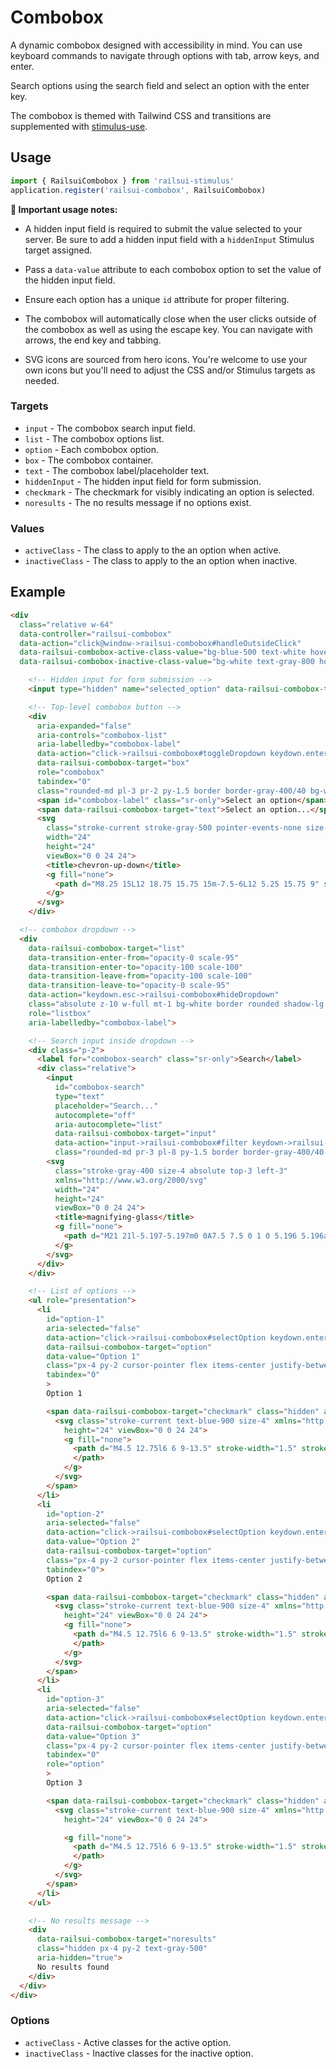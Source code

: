 # Combobox

A dynamic combobox designed with accessibility in mind. You can use keyboard commands to navigate through options with tab, arrow keys, and enter.

Search options using the search field and select an option with the enter key.

The combobox is themed with Tailwind CSS and transitions are supplemented with [stimulus-use](https://github.com/stimulus-use/stimulus-use).

## Usage

```javascript
import { RailsuiCombobox } from 'railsui-stimulus'
application.register('railsui-combobox', RailsuiCombobox)
```

**📍 Important usage notes:**

- A hidden input field is required to submit the value selected to your server. Be sure to add a hidden input field with a `hiddenInput` Stimulus target assigned.

- Pass a `data-value` attribute to each combobox option to set the value of the hidden input field.

- Ensure each option has a unique `id` attribute for proper filtering.

- The combobox will automatically close when the user clicks outside of the combobox as well as using the escape key. You can navigate with arrows, the end key and tabbing.

- SVG icons are sourced from hero icons. You're welcome to use your own icons but you'll need to adjust the CSS and/or Stimulus targets as needed.

### Targets

- `input` - The combobox search input field.
- `list` - The combobox options list.
- `option` - Each combobox option.
- `box` - The combobox container.
- `text` - The combobox label/placeholder text.
- `hiddenInput` - The hidden input field for form submission.
- `checkmark` - The checkmark for visibly indicating an option is selected.
- `noresults` - The no results message if no options exist.

### Values

- `activeClass` - The class to apply to the an option when active.
- `inactiveClass` - The class to apply to the an option when inactive.

## Example

```html
<div
  class="relative w-64"
  data-controller="railsui-combobox"
  data-action="click@window->railsui-combobox#handleOutsideClick"
  data-railsui-combobox-active-class-value="bg-blue-500 text-white hover:bg-blue-600"
  data-railsui-combobox-inactive-class-value="bg-white text-gray-800 hover:bg-gray-50">

    <!-- Hidden input for form submission -->
    <input type="hidden" name="selected_option" data-railsui-combobox-target="hiddenInput" />

    <!-- Top-level combobox button -->
    <div
      aria-expanded="false"
      aria-controls="combobox-list"
      aria-labelledby="combobox-label"
      data-action="click->railsui-combobox#toggleDropdown keydown.enter->railsui-combobox#toggleDropdown"
      data-railsui-combobox-target="box"
      role="combobox"
      tabindex="0"
      class="rounded-md pl-3 pr-2 py-1.5 border border-gray-400/40 bg-white cursor-pointer focus:ring-2 focus:ring-blue-500 placeholder-gray-600/80 font-normal antialiased font-sans w-full shadow-gray-200/30 shadow-sm line-clamp-1 whitespace-nowrap flex items-center justify-between">
      <span id="combobox-label" class="sr-only">Select an option</span>
      <span data-railsui-combobox-target="text">Select an option...</span>
      <svg
        class="stroke-current stroke-gray-500 pointer-events-none size-5" xmlns="http://www.w3.org/2000/svg"
        width="24"
        height="24"
        viewBox="0 0 24 24">
        <title>chevron-up-down</title>
        <g fill="none">
          <path d="M8.25 15L12 18.75 15.75 15m-7.5-6L12 5.25 15.75 9" stroke-width="1.5" stroke-linecap="round" stroke-linejoin="round"></path>
        </g>
      </svg>
    </div>

  <!-- combobox dropdown -->
  <div
    data-railsui-combobox-target="list"
    data-transition-enter-from="opacity-0 scale-95"
    data-transition-enter-to="opacity-100 scale-100"
    data-transition-leave-from="opacity-100 scale-100"
    data-transition-leave-to="opacity-0 scale-95"
    data-action="keydown.esc->railsui-combobox#hideDropdown"
    class="absolute z-10 w-full mt-1 bg-white border rounded shadow-lg max-h-50 rounded-md overflow-y-auto  transition ease-in-out duration-200 origin-top hidden"
    role="listbox"
    aria-labelledby="combobox-label">

    <!-- Search input inside dropdown -->
    <div class="p-2">
      <label for="combobox-search" class="sr-only">Search</label>
      <div class="relative">
        <input
          id="combobox-search"
          type="text"
          placeholder="Search..."
          autocomplete="off"
          aria-autocomplete="list"
          data-railsui-combobox-target="input"
          data-action="input->railsui-combobox#filter keydown->railsui-combobox#handleKeydown"
          class="rounded-md pr-3 pl-8 py-1.5 border border-gray-400/40 bg-white focus:border-gray-400/80 focus:ring-4 focus:ring-gray-400/10 focus:shadow-none focus:outline-none placeholder-gray-600/80 font-normal antialiased font-sans w-full shadow-gray-200/30 shadow-sm">
        <svg
          class="stroke-gray-400 size-4 absolute top-3 left-3"
          xmlns="http://www.w3.org/2000/svg"
          width="24"
          height="24"
          viewBox="0 0 24 24">
          <title>magnifying-glass</title>
          <g fill="none">
            <path d="M21 21l-5.197-5.197m0 0A7.5 7.5 0 1 0 5.196 5.196a7.5 7.5 0 0 0 10.607 10.607z" stroke-width="1.5" stroke-linecap="round" stroke-linejoin="round"></path>
          </g>
        </svg>
      </div>
    </div>

    <!-- List of options -->
    <ul role="presentation">
      <li
        id="option-1"
        aria-selected="false"
        data-action="click->railsui-combobox#selectOption keydown.enter->railsui-combobox#selectOption"
        data-railsui-combobox-target="option"
        data-value="Option 1"
        class="px-4 py-2 cursor-pointer flex items-center justify-between" role="option"
        tabindex="0"
        >
        Option 1

        <span data-railsui-combobox-target="checkmark" class="hidden" aria-hidden="true">
          <svg class="stroke-current text-blue-900 size-4" xmlns="http://www.w3.org/2000/svg" width="24"
            height="24" viewBox="0 0 24 24">
            <g fill="none">
              <path d="M4.5 12.75l6 6 9-13.5" stroke-width="1.5" stroke-linecap="round" stroke-linejoin="round">
              </path>
            </g>
          </svg>
        </span>
      </li>
      <li
        id="option-2"
        aria-selected="false"
        data-action="click->railsui-combobox#selectOption keydown.enter->railsui-combobox#selectOption"
        data-value="Option 2"
        data-railsui-combobox-target="option"
        class="px-4 py-2 cursor-pointer flex items-center justify-between" role="option"
        tabindex="0">
        Option 2

        <span data-railsui-combobox-target="checkmark" class="hidden" aria-hidden="true">
          <svg class="stroke-current text-blue-900 size-4" xmlns="http://www.w3.org/2000/svg" width="24"
            height="24" viewBox="0 0 24 24">
            <g fill="none">
              <path d="M4.5 12.75l6 6 9-13.5" stroke-width="1.5" stroke-linecap="round" stroke-linejoin="round">
              </path>
            </g>
          </svg>
        </span>
      </li>
      <li
        id="option-3"
        aria-selected="false"
        data-action="click->railsui-combobox#selectOption keydown.enter->railsui-combobox#selectOption"
        data-railsui-combobox-target="option"
        data-value="Option 3"
        class="px-4 py-2 cursor-pointer flex items-center justify-between"
        tabindex="0"
        role="option"
        >
        Option 3

        <span data-railsui-combobox-target="checkmark" class="hidden" aria-hidden="true">
          <svg class="stroke-current text-blue-900 size-4" xmlns="http://www.w3.org/2000/svg" width="24"
            height="24" viewBox="0 0 24 24">

            <g fill="none">
              <path d="M4.5 12.75l6 6 9-13.5" stroke-width="1.5" stroke-linecap="round" stroke-linejoin="round">
              </path>
            </g>
          </svg>
        </span>
      </li>
    </ul>

    <!-- No results message -->
    <div
      data-railsui-combobox-target="noresults"
      class="hidden px-4 py-2 text-gray-500"
      aria-hidden="true">
      No results found
    </div>
  </div>
</div>
```

### Options

- `activeClass` - Active classes for the active option.
- `inactiveClass` - Inactive classes for the inactive option.
